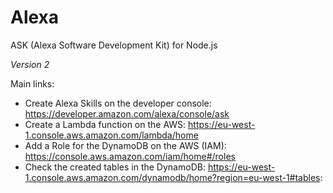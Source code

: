 # Alexa
ASK (Alexa Software Development Kit) for Node.js

_Version 2_


Main links:
- Create Alexa Skills on the developer console: https://developer.amazon.com/alexa/console/ask
- Create a Lambda function on the AWS: https://eu-west-1.console.aws.amazon.com/lambda/home
- Add a Role for the DynamoDB on the AWS (IAM): https://console.aws.amazon.com/iam/home#/roles
- Check the created tables in the DynamoDB: https://eu-west-1.console.aws.amazon.com/dynamodb/home?region=eu-west-1#tables:

